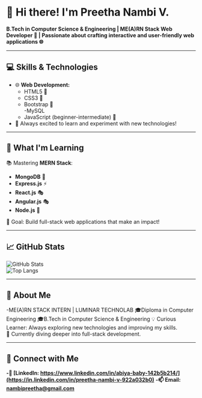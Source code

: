 # 👋 Hi there! I'm Preetha Nambi V.  
**B.Tech in Computer Science & Engineering | ME(A)RN Stack Web Developer 🚀 | Passionate about crafting interactive and user-friendly web applications 🌐**   

---

## 💻 Skills & Technologies  
- 🌐 **Web Development:**  
  - HTML5 🌟  
  - CSS3 🎨  
  - Bootstrap 💅  
  -MySQL
  - JavaScript (beginner-intermediate) 📜  
- 🔧 Always excited to learn and experiment with new technologies!

---

## 🌱 What I'm Learning  
📚 Mastering **MERN Stack**:  
- **MongoDB** 🌱  
- **Express.js** ⚡  
- **React.js** 🎭
- **Angular.js** 🎭  
- **Node.js** 🔧  

🎯 Goal: Build full-stack web applications that make an impact!

---

## 📈 GitHub Stats  
![GitHub Stats](https://github-readme-stats.vercel.app/api?username=Preetha-Nambi-V&show_icons=true&theme=radical)  
![Top Langs](https://github-readme-stats.vercel.app/api/top-langs/?username=Preetha-Nambi-V&layout=compact&theme=radical)  

---

##   🌟 About Me    
-ME(A)RN STACK INTERN | LUMINAR TECHNOLAB
🎓Diploma in Computer Engineering
🎓B.Tech in Computer Science & Engineering
💡 Curious Learner: Always exploring new technologies and improving my skills.  
🌱 Currently diving deeper into full-stack development.


---

## 🔗 Connect with Me   
**-💼 [LinkedIn: https://www.linkedin.com/in/abiya-baby-142b5b214/](https://in.linkedin.com/in/preetha-nambi-v-922a032b0)**
**-📫 Email: nambipreetha@gmail.com**  

